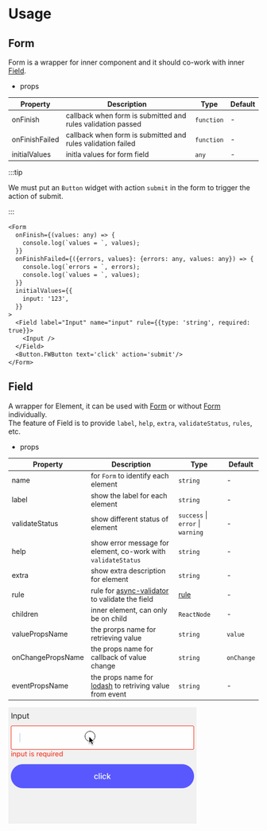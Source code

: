 # Usage

## Form

Form is a wrapper for inner component and it should co-work with inner [Field](#field).

- props

| Property       | Description                                                 | Type       | Default |
|----------------|-------------------------------------------------------------|------------|---------|
| onFinish       | callback when form is submitted and rules validation passed | `function` | -       |
| onFinishFailed | callback when form is submitted and rules validation failed | `function` | -       |
| initialValues  | initla values for form field                                | `any`      | -       |


:::tip

We must put an `Button` widget with action `submit` in the form to trigger the action of submit.

:::


```tsx
<Form
  onFinish={(values: any) => {
    console.log(`values = `, values);
  }}
  onFinishFailed={({errors, values}: {errors: any, values: any}) => {
    console.log(`errors = `, errors);
    console.log(`values = `, values);
  }}
  initialValues={{
    input: '123',
  }}
>
  <Field label="Input" name="input" rule={{type: 'string', required: true}}>
    <Input />
  </Field>
  <Button.FWButton text='click' action='submit'/>
</Form>
```

## Field

A wrapper for Element, it can be used with [Form](#form) or without [Form](#form) individually.   
The feature of Field is to provide `label`, `help`, `extra`, `validateStatus`, `rules`, etc.

- props
  
| Property          | Description                                                                                   | Type                                                                                                                   | Default    |
|-------------------|-----------------------------------------------------------------------------------------------|------------------------------------------------------------------------------------------------------------------------|------------|
| name              | for `Form` to identify each element                                                           | `string`                                                                                                               | -          |
| label             | show the label for each element                                                               | `string`                                                                                                               | -          |
| validateStatus    | show different status of element                                                              | `success` \| `error` \| `warning`                                                                                      | -          |
| help              | show error message for element, co-work with `validateStatus`                                 | `string`                                                                                                               | -          |
| extra             | show extra description for element                                                            | `string`                                                                                                               | -          |
| rule              | rule for [async-validator](https://github.com/yiminghe/async-validator) to validate the field | [rule](https://github.com/yiminghe/async-validator/blob/a6d0eaf87d65511da85b9485f3f780036ddc5675/src/interface.ts#L76) | -          |
| children          | inner element, can only be on child                                                           | `ReactNode`                                                                                                            | -          |
| valuePropsName    | the prorps name for retrieving value                                                          | `string`                                                                                                               | `value`    |
| onChangePropsName | the props name for callback of value change                                                   | `string`                                                                                                               | `onChange` |
| eventPropsName    | the props name for [lodash](https://github.com/lodash/lodash) to retriving value from event   | `string`                                                                                                               | -          |



![form](img/form.gif)